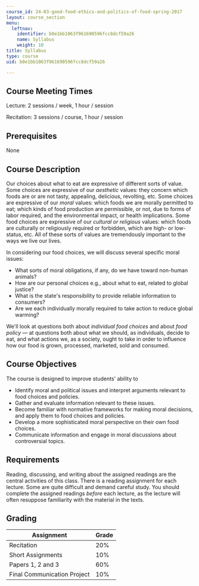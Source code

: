 ```yaml
---
course_id: 24-03-good-food-ethics-and-politics-of-food-spring-2017
layout: course_section
menu:
  leftnav:
    identifier: b0e1bb1063f961690596fcc8dcf59a26
    name: Syllabus
    weight: 10
title: Syllabus
type: course
uid: b0e1bb1063f961690596fcc8dcf59a26

---
```


Course Meeting Times
--------------------

Lecture: 2 sessions / week, 1 hour / session

Recitation: 3 sessions / course, 1 hour / session 

Prerequisites
-------------

None

Course Description
------------------

Our choices about what to eat are expressive of different sorts of value. Some choices are expressive of our _aesthetic_ values: they concern which foods are or are not tasty, appealing, delicious, revolting, etc. Some choices are expressive of our _moral_ values: which foods we are morally permitted to eat; which kinds of food production are permissible, or not, due to forms of labor required, and the environmental impact, or health implications. Some food choices are expressive of our _cultural or religious_ values: which foods are culturally or religiously required or forbidden, which are high- or low-status, etc. All of these sorts of values are tremendously important to the ways we live our lives.

In considering our food choices, we will discuss several specific moral issues:

*   What sorts of moral obligations, if any, do we have toward non-human animals?
*   How are our personal choices e.g., about what to eat, related to global justice?
*   What is the state's responsibility to provide reliable information to consumers?
*   Are we each individually morally required to take action to reduce global warming?

We'll look at questions both about _individual food choices_ and about _food policy_ — at questions both about what we should, as individuals, decide to eat, and what actions we, as a society, ought to take in order to influence how our food is grown, processed, marketed, sold and consumed.

Course Objectives
-----------------

The course is designed to improve students' ability to

*   Identify moral and political issues and interpret arguments relevant to food choices and policies.
*   Gather and evaluate information relevant to these issues.
*   Become familiar with normative frameworks for making moral decisions, and apply them to food choices and policies.
*   Develop a more sophisticated moral perspective on their own food choices.
*   Communicate information and engage in moral discussions about controversial topics.

Requirements
------------

Reading, discussing, and writing about the assigned readings are the central activities of this class. There is a reading assignment for each lecture. Some are quite difficult and demand careful study. You should complete the assigned readings _before_ each lecture, as the lecture will often resuppose familiarity with the material in the texts.

Grading
-------

| Assignment | Grade |
| --- | --- |
| Recitation | 20% |
| Short Assignments | 10% |
| Papers 1, 2 and 3 | 60% |
| Final Communication Project | 10%